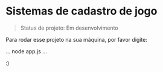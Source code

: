 # Sistemas de cadastro de jogo

> Status de projeto: Em desenvolvimento

Para rodar esse projeto na sua máquina, por favor digite:

...
node app.js
...

:)

